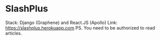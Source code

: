 # SlashPlus

Stack: Django (Graphene) and React.JS (Apollo)
Link: https://slashplus.herokuapp.com
PS. You need to be authorized to read articles.
